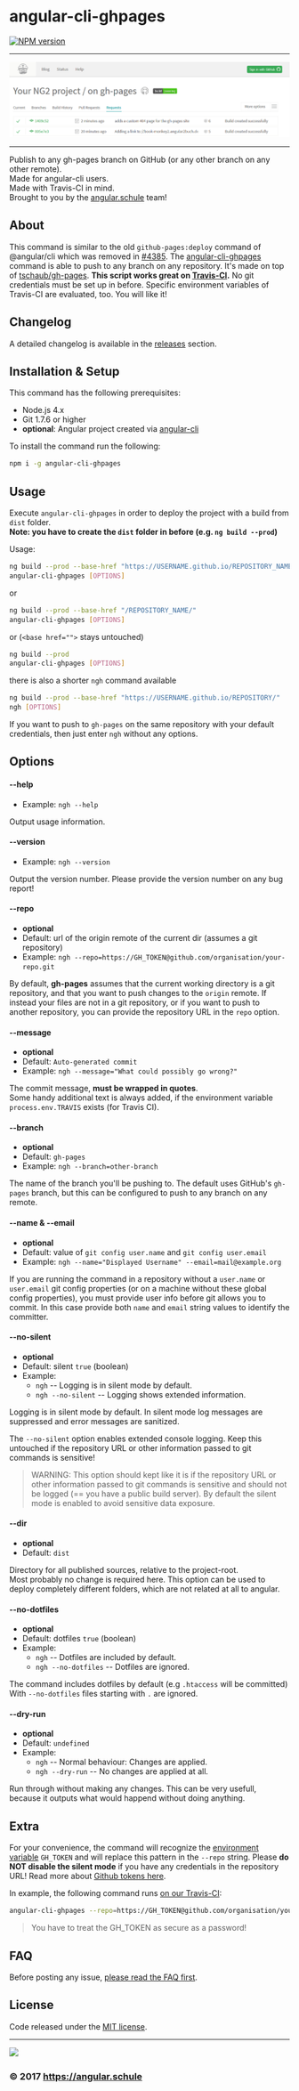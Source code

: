 # angular-cli-ghpages
[![NPM version][npm-image]][npm-url]

<hr>

![Screenshot](screenshot-travis.png)

<hr>

Publish to any gh-pages branch on GitHub (or any other branch on any other remote).  
Made for angular-cli users.  
Made with Travis-CI in mind.  
Brought to you by the [angular.schule](https://angular.schule/) team! 

## About

This command is similar to the old `github-pages:deploy` command of @angular/cli which was removed in [#4385](https://github.com/angular/angular-cli/pull/4385).
The [angular-cli-ghpages](https://github.com/angular-schule/angular-cli-ghpages) command is able to push to any branch on any repository. It's made on top of [tschaub/gh-pages](https://github.com/tschaub/gh-pages).
**This script works great on [Travis-CI](https://travis-ci.org/).** No git credentials must be set up in before. Specific environment variables of Travis-CI are evaluated, too. You will like it!

## Changelog

A detailed changelog is available in the [releases](https://github.com/angular-schule/angular-cli-ghpages/releases) section.


## Installation & Setup

This command has the following prerequisites:

- Node.js 4.x
- Git 1.7.6 or higher
- __optional__: Angular project created via [angular-cli](https://github.com/angular/angular-cli)

To install the command run the following:

```bash
npm i -g angular-cli-ghpages
```

## Usage

Execute `angular-cli-ghpages` in order to deploy the project with a build from `dist` folder.  
__Note: you have to create the  `dist` folder in before (e.g. `ng build --prod`)__

Usage:

```bash
ng build --prod --base-href "https://USERNAME.github.io/REPOSITORY_NAME/"
angular-cli-ghpages [OPTIONS]
```

or

```bash
ng build --prod --base-href "/REPOSITORY_NAME/"
angular-cli-ghpages [OPTIONS]
```

or (`<base href="">` stays untouched)

```bash
ng build --prod
angular-cli-ghpages [OPTIONS]
```

there is also a shorter `ngh` command available

```bash
ng build --prod --base-href "https://USERNAME.github.io/REPOSITORY/"
ngh [OPTIONS]
```

If you want to push to `gh-pages` on the same repository with your default credentials, then just enter `ngh` without any options.

## Options


#### <a id="help">--help</a>
 * Example: `ngh --help`

Output usage information.


#### <a id="version">--version</a>
 * Example: `ngh --version`

Output the version number. Please provide the version number on any bug report!


#### <a id="repo">--repo</a>
 * __optional__
 * Default: url of the origin remote of the current dir (assumes a git repository)
 * Example: `ngh --repo=https://GH_TOKEN@github.com/organisation/your-repo.git`

By default, __gh-pages__ assumes that the current working directory is a git repository,
and that you want to push changes to the `origin` remote.
If instead your files are not in a git repository, or if you want to push to another repository,
you can provide the repository URL in the `repo` option.


#### <a id="message">--message</a>
 * __optional__
 * Default: `Auto-generated commit`
 * Example: `ngh --message="What could possibly go wrong?"`

The commit message, __must be wrapped in quotes__.  
Some handy additional text is always added,
if the environment variable `process.env.TRAVIS` exists (for Travis CI).


#### <a id="branch">--branch</a>
 * __optional__
 * Default: `gh-pages`
 * Example: `ngh --branch=other-branch`
 
The name of the branch you'll be pushing to.
The default uses GitHub's `gh-pages` branch,
but this can be configured to push to any branch on any remote.


#### <a id="name">--name & --email</a>
 * __optional__
 * Default: value of `git config user.name` and `git config user.email`
 * Example: `ngh --name="Displayed Username" --email=mail@example.org`

If you are running the command in a repository without a `user.name` or `user.email` git config properties
(or on a machine without these global config properties),
you must provide user info before git allows you to commit.
In this case provide both `name` and `email` string values to identify the committer.


#### <a id="no-silent">--no-silent</a>
 * __optional__
 * Default: silent `true` (boolean)
 * Example:
    * `ngh` -- Logging is in silent mode by default.
    * `ngh --no-silent` -- Logging shows extended information.

Logging is in silent mode by default.
In silent mode log messages are suppressed and error messages are sanitized.

The `--no-silent` option enables extended console logging.
Keep this untouched if the repository URL or other information passed to git commands is sensitive!

> WARNING: This option should kept like it is if the repository URL or other information passed to git commands is sensitive and should not be logged (== you have a public build server). By default the silent mode is enabled to avoid sensitive data exposure.


#### <a id="dir">--dir</a>
 * __optional__
 * Default: `dist`

Directory for all published sources, relative to the project-root.  
Most probably no change is required here.
This option can be used to deploy completely different folders,
which are not related at all to angular.



#### <a id="no-dotfiles">--no-dotfiles</a>
 * __optional__
 * Default: dotfiles `true` (boolean)
 * Example:
    * `ngh` -- Dotfiles are included by default.
    * `ngh --no-dotfiles` -- Dotfiles are ignored.

The command includes dotfiles by default (e.g `.htaccess` will be committed)
With `--no-dotfiles` files starting with `.` are ignored.



#### <a id="dry-run">--dry-run</a>
 * __optional__
 * Default: `undefined`
 * Example:
    * `ngh` -- Normal behaviour: Changes are applied.
    * `ngh --dry-run` -- No changes are applied at all.

Run through without making any changes. This can be very usefull, because it outputs what would happend without doing anything.

## Extra

For your convenience, the command will recognize the [environment variable](https://docs.travis-ci.com/user/environment-variables/#Defining-Variables-in-Repository-Settings) `GH_TOKEN` and will replace this pattern in the `--repo` string. Please __do NOT disable the silent mode__ if you have any credentials in the repository URL! Read more about [Github tokens here](https://help.github.com/articles/creating-an-access-token-for-command-line-use/).

In example, the following command runs [on our Travis-CI](https://travis-ci.org/angular-buch/book-monkey2):

```bash
angular-cli-ghpages --repo=https://GH_TOKEN@github.com/organisation/your-repo.git --name="Displayed Username" --email=mail@example.org
```
> You have to treat the GH_TOKEN as secure as a password!

## FAQ

Before posting any issue, [please read the FAQ first](https://github.com/angular-schule/angular-cli-ghpages/wiki/FAQ).

## License
Code released under the [MIT license](LICENSE).

<hr>

<img src="http://assets.angular.schule/logo-angular-schule.png" height="60">  

### &copy; 2017 https://angular.schule

[npm-url]: https://www.npmjs.com/package/angular-cli-ghpages
[npm-image]: https://badge.fury.io/js/angular-cli-ghpages.svg
